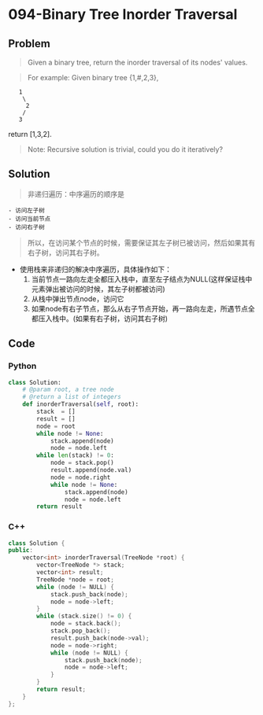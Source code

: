 # 094-Binary Tree Inorder Traversal

## Problem

> Given a binary tree, return the inorder traversal of its nodes' values.

> For example:
Given binary tree {1,#,2,3},
>
```
   1
    \
     2
    /
   3
```
return [1,3,2].

> Note: Recursive solution is trivial, could you do it iteratively?

## Solution

> 非递归遍历：中序遍历的顺序是
> 
	- 访问左子树
	- 访问当前节点
	- 访问右子树

> 所以，在访问某个节点的时候，需要保证其左子树已被访问，然后如果其有右子树，访问其右子树。

- 使用栈来非递归的解决中序遍历，具体操作如下：
	1. 当前节点一路向左走全都压入栈中，直至左子结点为NULL(这样保证栈中元素弹出被访问的时候，其左子树都被访问)
	2. 从栈中弹出节点node，访问它
	3. 如果node有右子节点，那么从右子节点开始，再一路向左走，所遇节点全都压入栈中。(如果有右子树，访问其右子树)


## Code

### Python

```python
class Solution:
    # @param root, a tree node
    # @return a list of integers
    def inorderTraversal(self, root):
        stack  = []
        result = []
        node = root
        while node != None:
            stack.append(node)
            node = node.left
        while len(stack) != 0:
            node = stack.pop()
            result.append(node.val)
            node = node.right
            while node != None:
                stack.append(node)
                node = node.left
        return result
```

### C++

```cpp
class Solution {
public:
    vector<int> inorderTraversal(TreeNode *root) {
        vector<TreeNode *> stack;
        vector<int> result;
        TreeNode *node = root;
        while (node != NULL) {
            stack.push_back(node);
            node = node->left;
        }
        while (stack.size() != 0) {
            node = stack.back();
            stack.pop_back();
            result.push_back(node->val);
            node = node->right;
            while (node != NULL) {
                stack.push_back(node);
                node = node->left;
            }
        }
        return result;
    }
};
```